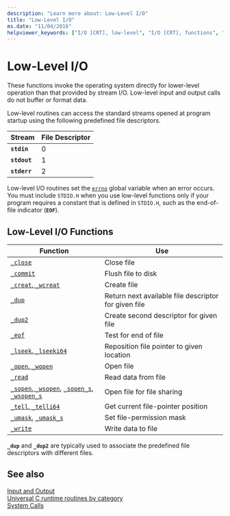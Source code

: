 ```yaml
---
description: "Learn more about: Low-Level I/O"
title: "Low-Level I/O"
ms.date: "11/04/2016"
helpviewer_keywords: ["I/O [CRT], low-level", "I/O [CRT], functions", "low-level I/O routines", "file handles [C++]", "file handles [C++], I/O functions"]
---
```

# Low-Level I/O

These functions invoke the operating system directly for lower-level operation than that provided by stream I/O. Low-level input and output calls do not buffer or format data.

Low-level routines can access the standard streams opened at program startup using the following predefined file descriptors.

|Stream|File Descriptor|
|------------|---------------------|
|**`stdin`**|0|
|**`stdout`**|1|
|**`stderr`**|2|

Low-level I/O routines set the [`errno`](../c-runtime-library/errno-doserrno-sys-errlist-and-sys-nerr.md) global variable when an error occurs. You must include `STDIO.H` when you use low-level functions only if your program requires a constant that is defined in `STDIO.H`, such as the end-of-file indicator (**`EOF`**).

## Low-Level I/O Functions

|Function|Use|
|--------------|---------|
|[`_close`](../c-runtime-library/reference/close.md)|Close file|
|[`_commit`](../c-runtime-library/reference/commit.md)|Flush file to disk|
|[`_creat`, `_wcreat`](../c-runtime-library/reference/creat-wcreat.md)|Create file|
|[`_dup`](../c-runtime-library/reference/dup-dup2.md)|Return next available file descriptor for given file|
|[`_dup2`](../c-runtime-library/reference/dup-dup2.md)|Create second descriptor for given file|
|[`_eof`](../c-runtime-library/reference/eof.md)|Test for end of file|
|[`_lseek`, `_lseeki64`](../c-runtime-library/reference/lseek-lseeki64.md)|Reposition file pointer to given location|
|[`_open`, `_wopen`](../c-runtime-library/reference/open-wopen.md)|Open file|
|[`_read`](../c-runtime-library/reference/read.md)|Read data from file|
|[`_sopen`, `_wsopen`](../c-runtime-library/reference/sopen-wsopen.md), [`_sopen_s`, `_wsopen_s`](../c-runtime-library/reference/sopen-s-wsopen-s.md)|Open file for file sharing|
|[`_tell`, `_telli64`](../c-runtime-library/reference/tell-telli64.md)|Get current file-pointer position|
|[`_umask`](../c-runtime-library/reference/umask.md), [`_umask_s`](../c-runtime-library/reference/umask-s.md)|Set file-permission mask|
|[`_write`](../c-runtime-library/reference/write.md)|Write data to file|

**`_dup`** and **`_dup2`** are typically used to associate the predefined file descriptors with different files.

## See also

[Input and Output](../c-runtime-library/input-and-output.md)\
[Universal C runtime routines by category](../c-runtime-library/run-time-routines-by-category.md)\
[System Calls](../c-runtime-library/system-calls.md)
